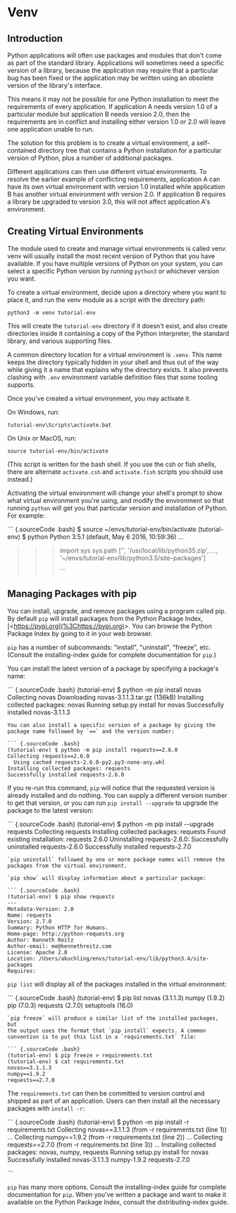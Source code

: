 # Venv

## Introduction

Python applications will often use packages and modules that don't come as part of the standard library. Applications will sometimes need a specific version of a library, because the application may require that a particular bug has been fixed or the application may be written using an obsolete version of the library's interface.

This means it may not be possible for one Python installation to meet the requirements of every application. If application A needs version 1.0 of a particular module but application B needs version 2.0, then the requirements are in conflict and installing either version 1.0 or 2.0 will leave one application unable to run.

The solution for this problem is to create a virtual environment, a self-contained directory tree that contains a Python installation for a particular version of Python, plus a number of additional packages.

Different applications can then use different virtual environments. To resolve the earlier example of conflicting requirements, application A can have its own virtual environment with version 1.0 installed while application B has another virtual environment with version 2.0. If application B requires a library be upgraded to version 3.0, this will not affect application A's environment.

## Creating Virtual Environments

The module used to create and manage virtual environments is called venv. venv will usually install the most recent version of Python that you have available. If you have multiple versions of Python on your system, you can select a specific Python version by running `python3` or whichever version you want.

To create a virtual environment, decide upon a directory where you want to place it, and run the venv module as a script with the directory path:

```text
python3 -m venv tutorial-env
```

This will create the `tutorial-env` directory if it doesn't exist, and also create directories inside it containing a copy of the Python interpreter, the standard library, and various supporting files.

A common directory location for a virtual environment is `.venv`. This name keeps the directory typically hidden in your shell and thus out of the way while giving it a name that explains why the directory exists. It also prevents clashing with `.env` environment variable definition files that some tooling supports.

Once you've created a virtual environment, you may activate it.

On Windows, run:

```text
tutorial-env\Scripts\activate.bat
```

On Unix or MacOS, run:

```text
source tutorial-env/bin/activate
```

\(This script is written for the bash shell. If you use the csh or fish shells, there are alternate `activate.csh` and `activate.fish` scripts you should use instead.\)

Activating the virtual environment will change your shell's prompt to show what virtual environment you're using, and modify the environment so that running `python` will get you that particular version and installation of Python. For example:

\`\`\` {.sourceCode .bash} $ source ~/envs/tutorial-env/bin/activate \(tutorial-env\) $ python Python 3.5.1 \(default, May 6 2016, 10:59:36\) ...

> > > import sys sys.path \['', '/usr/local/lib/python35.zip', ..., '~/envs/tutorial-env/lib/python3.5/site-packages'\]
> > >
> > > \`\`\`

## Managing Packages with pip

You can install, upgrade, and remove packages using a program called pip. By default `pip` will install packages from the Python Package Index, \[&lt;https://pypi.org](%3Chttps://pypi.org)&gt;. You can browse the Python Package Index by going to it in your web browser.

`pip` has a number of subcommands: "install", "uninstall", "freeze", etc. \(Consult the installing-index guide for complete documentation for `pip`.\)

You can install the latest version of a package by specifying a package's name:

\`\`\` {.sourceCode .bash} \(tutorial-env\) $ python -m pip install novas Collecting novas Downloading novas-3.1.1.3.tar.gz \(136kB\) Installing collected packages: novas Running setup.py install for novas Successfully installed novas-3.1.1.3

```text
You can also install a specific version of a package by giving the
package name followed by `==` and the version number:

``` {.sourceCode .bash}
(tutorial-env) $ python -m pip install requests==2.6.0
Collecting requests==2.6.0
  Using cached requests-2.6.0-py2.py3-none-any.whl
Installing collected packages: requests
Successfully installed requests-2.6.0
```

If you re-run this command, `pip` will notice that the requested version is already installed and do nothing. You can supply a different version number to get that version, or you can run `pip install --upgrade` to upgrade the package to the latest version:

\`\`\` {.sourceCode .bash} \(tutorial-env\) $ python -m pip install --upgrade requests Collecting requests Installing collected packages: requests Found existing installation: requests 2.6.0 Uninstalling requests-2.6.0: Successfully uninstalled requests-2.6.0 Successfully installed requests-2.7.0

```text
`pip uninstall` followed by one or more package names will remove the
packages from the virtual environment.

`pip show` will display information about a particular package:

``` {.sourceCode .bash}
(tutorial-env) $ pip show requests
---
Metadata-Version: 2.0
Name: requests
Version: 2.7.0
Summary: Python HTTP for Humans.
Home-page: http://python-requests.org
Author: Kenneth Reitz
Author-email: me@kennethreitz.com
License: Apache 2.0
Location: /Users/akuchling/envs/tutorial-env/lib/python3.4/site-packages
Requires:
```

`pip list` will display all of the packages installed in the virtual environment:

\`\`\` {.sourceCode .bash} \(tutorial-env\) $ pip list novas \(3.1.1.3\) numpy \(1.9.2\) pip \(7.0.3\) requests \(2.7.0\) setuptools \(16.0\)

```text
`pip freeze` will produce a similar list of the installed packages, but
the output uses the format that `pip install` expects. A common
convention is to put this list in a `requirements.txt` file:

``` {.sourceCode .bash}
(tutorial-env) $ pip freeze > requirements.txt
(tutorial-env) $ cat requirements.txt
novas==3.1.1.3
numpy==1.9.2
requests==2.7.0
```

The `requirements.txt` can then be committed to version control and shipped as part of an application. Users can then install all the necessary packages with `install -r`:

\`\`\` {.sourceCode .bash} \(tutorial-env\) $ python -m pip install -r requirements.txt Collecting novas==3.1.1.3 \(from -r requirements.txt \(line 1\)\) ... Collecting numpy==1.9.2 \(from -r requirements.txt \(line 2\)\) ... Collecting requests==2.7.0 \(from -r requirements.txt \(line 3\)\) ... Installing collected packages: novas, numpy, requests Running setup.py install for novas Successfully installed novas-3.1.1.3 numpy-1.9.2 requests-2.7.0

\`\`\`

`pip` has many more options. Consult the installing-index guide for complete documentation for `pip`. When you've written a package and want to make it available on the Python Package Index, consult the distributing-index guide.

